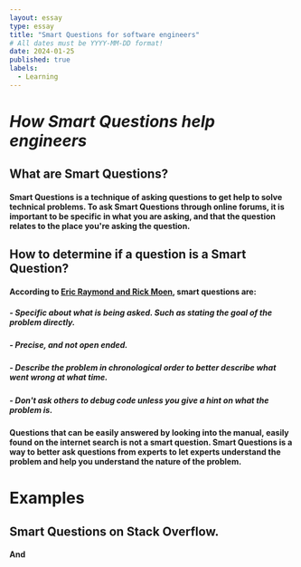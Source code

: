 ```yaml
---
layout: essay
type: essay
title: "Smart Questions for software engineers"
# All dates must be YYYY-MM-DD format!
date: 2024-01-25
published: true
labels:
  - Learning
---
```


# *How Smart Questions help engineers*

## What are Smart Questions?

#### Smart Questions is a technique of asking questions to get help to solve technical problems. To ask Smart Questions through online forums, it is important to be specific in what you are asking, and that the question relates to the place you're asking the question.

## How to determine if a question is a Smart Question?
#### According to [Eric Raymond and Rick Moen](http://www.catb.org/esr/faqs/smart-questions.html), smart questions are: 
##### - Specific about what is being asked. Such as stating the goal of the problem directly.
##### - Precise, and not open ended.
##### - Describe the problem in chronological order to better describe what went wrong at what time.
##### - Don't ask others to debug code unless you give a hint on what the problem is.
#### Questions that can be easily answered by looking into the manual, easily found on the internet search is not a smart question. Smart Questions is a way to better ask questions from experts to let experts understand the problem and help you understand the nature of the problem.

# Examples
## Smart Questions on Stack Overflow.
#### And

